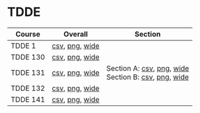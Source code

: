# TDDE

| Course | Overall | Section |
| ------ | ------- | ------- |
| TDDE 1 | [csv](https://github.com/UCSD-Historical-Enrollment-Data/2023Fall/blob/main/overall/TDDE%201.csv), [png](https://raw.githubusercontent.com/UCSD-Historical-Enrollment-Data/2023Fall/main/plot_overall/TDDE%201.png), [wide](https://raw.githubusercontent.com/UCSD-Historical-Enrollment-Data/2023Fall/main/plot_overall_wide/TDDE%201.png) |  |
| TDDE 130 | [csv](https://github.com/UCSD-Historical-Enrollment-Data/2023Fall/blob/main/overall/TDDE%20130.csv), [png](https://raw.githubusercontent.com/UCSD-Historical-Enrollment-Data/2023Fall/main/plot_overall/TDDE%20130.png), [wide](https://raw.githubusercontent.com/UCSD-Historical-Enrollment-Data/2023Fall/main/plot_overall_wide/TDDE%20130.png) |  |
| TDDE 131 | [csv](https://github.com/UCSD-Historical-Enrollment-Data/2023Fall/blob/main/overall/TDDE%20131.csv), [png](https://raw.githubusercontent.com/UCSD-Historical-Enrollment-Data/2023Fall/main/plot_overall/TDDE%20131.png), [wide](https://raw.githubusercontent.com/UCSD-Historical-Enrollment-Data/2023Fall/main/plot_overall_wide/TDDE%20131.png) | Section A: [csv](https://github.com/UCSD-Historical-Enrollment-Data/2023Fall/blob/main/section/TDDE%20131_A.csv), [png](https://raw.githubusercontent.com/UCSD-Historical-Enrollment-Data/2023Fall/main/plot_section/TDDE%20131_A.png), [wide](https://raw.githubusercontent.com/UCSD-Historical-Enrollment-Data/2023Fall/main/plot_section_wide/TDDE%20131_A.png)<br>Section B: [csv](https://github.com/UCSD-Historical-Enrollment-Data/2023Fall/blob/main/section/TDDE%20131_B.csv), [png](https://raw.githubusercontent.com/UCSD-Historical-Enrollment-Data/2023Fall/main/plot_section/TDDE%20131_B.png), [wide](https://raw.githubusercontent.com/UCSD-Historical-Enrollment-Data/2023Fall/main/plot_section_wide/TDDE%20131_B.png) |
| TDDE 132 | [csv](https://github.com/UCSD-Historical-Enrollment-Data/2023Fall/blob/main/overall/TDDE%20132.csv), [png](https://raw.githubusercontent.com/UCSD-Historical-Enrollment-Data/2023Fall/main/plot_overall/TDDE%20132.png), [wide](https://raw.githubusercontent.com/UCSD-Historical-Enrollment-Data/2023Fall/main/plot_overall_wide/TDDE%20132.png) |  |
| TDDE 141 | [csv](https://github.com/UCSD-Historical-Enrollment-Data/2023Fall/blob/main/overall/TDDE%20141.csv), [png](https://raw.githubusercontent.com/UCSD-Historical-Enrollment-Data/2023Fall/main/plot_overall/TDDE%20141.png), [wide](https://raw.githubusercontent.com/UCSD-Historical-Enrollment-Data/2023Fall/main/plot_overall_wide/TDDE%20141.png) |  |
